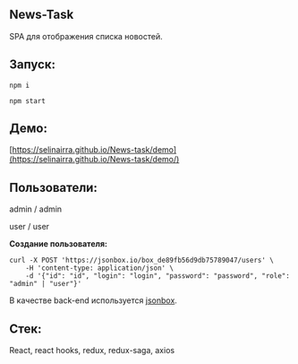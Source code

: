 **News-Task**
--

SPA для отображения списка новостей.

Запуск:
--
`npm i`

`npm start`

Демо:
--

[https://selinairra.github.io/News-task/demo](https://selinairra.github.io/News-task/demo/)

Пользователи:
--
admin / admin

user / user


**Создание пользователя:**

```
curl -X POST 'https://jsonbox.io/box_de89fb56d9db75789047/users' \
    -H 'content-type: application/json' \
    -d '{"id": "id", "login": "login", "password": "password", "role": "admin" | "user"}'
```

В качестве back-end используется [jsonbox](https://github.com/vasanthv/jsonbox).

Стек:
--
React, react hooks, redux, redux-saga, axios
